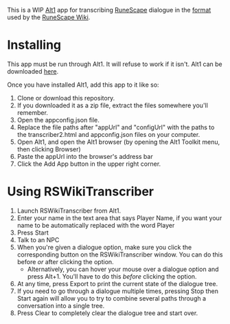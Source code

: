 This is a WIP [Alt1](https://runeapps.org/alt1) app for transcribing [RuneScape](https://rs.game) dialogue in the [format](https://rs.wiki/RS:Style_guide/Transcripts) used by the [RuneScape Wiki](https://rs.wiki).

# Installing

This app must be run through Alt1. It will refuse to work if it isn't. Alt1 can be downloaded [here](https://runeapps.org).

Once you have installed Alt1, add this app to it like so:

1. Clone or download this repository.
1. If you downloaded it as a zip file, extract the files somewhere you'll remember.
1. Open the appconfig.json file.
1. Replace the file paths after "appUrl" and "configUrl" with the paths to the transcriber2.html and appconfig.json files on your computer.
1. Open Alt1, and open the Alt1 browser (by opening the Alt1 Toolkit menu, then clicking Browser)
1. Paste the appUrl into the browser's address bar
1. Click the Add App button in the upper right corner.

# Using RSWikiTranscriber

1. Launch RSWikiTranscriber from Alt1.
1. Enter your name in the text area that says Player Name, if you want your name to be automatically replaced with the word Player
1. Press Start
1. Talk to an NPC
1. When you're given a dialogue option, make sure you click the corresponding button on the RSWikiTranscriber window. You can do this before *or* after clicking the option.
    * Alternatively, you can hover your mouse over a dialogue option and press Alt+1. You'll have to do this *before* clicking the option.
1. At any time, press Export to print the current state of the dialogue tree.
1. If you need to go through a dialogue multiple times, pressing Stop then Start again will allow you to try to combine several paths through a conversation into a single tree.
1. Press Clear to completely clear the dialogue tree and start over.
